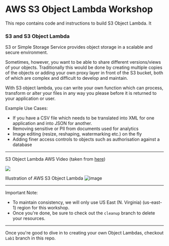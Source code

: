 # AWS S3 Object Lambda Workshop

This repo contains code and instructions to build S3 Object Lambda. It 

### S3 and S3 Object Lambda
S3 or Simple Storage Service provides object storage in a scalable and secure environment. 

Sometimes, however, you want to be able to share different versions/views of your objects.  Traditionally this would be done by creating multiple copies of the objects or adding your own proxy layer in front of the S3 bucket, both of which are complex and difficult to develop and maintain.

With S3 object lambda, you can write your own function which can process, transform or alter your files in any way you please before it is returned to your application or user. 

Example Use Cases:
- If you have a CSV file which needs to be translated into XML for one application and into JSON for another. 
- Removing sensitive or PII from documents used for analytics
- Image editing (resize, reshaping, watermarking etc.) on the fly
- Adding finer access controls to objects such as authorisation against a database
 *** 

 S3 Object Lambda AWS Video (taken from [here](https://aws.amazon.com/s3/features/object-lambda/))

<a href="http://www.youtube.com/watch?feature=player_embedded&v=uTBgpK07E38" target="_blank"><img src="http://img.youtube.com/vi/uTBgpK07E38/0.jpg" /></a>

Illustration of AWS S3 Object Lambda
![image](https://d1.awsstatic.com/product-page-diagram_S3-Object-Lambda%402x.b5b78c632ed6d6145efb03ab6c338ac4375d1fdf.png)

*** 
Important Note:
- To maintain consistency, we will only use US East (N. Virginia) (us-east-1) region for this workshop. 
- Once you're done, be sure to check out the `cleanup` branch to delete your resources.

***
Once you're good to dive in to creating your own Object Lambdas, checkout `Lab1` branch in this repo.